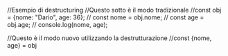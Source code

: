 //Esempio di destructuring
//Questo sotto è il modo tradizionale
//const obj = {nome: "Dario", age: 36};
// const nome = obj.nome;
// const age = obj.age;
// console.log(nome, age);

//Questo è il modo nuovo utilizzando la destrutturazione
//const {nome, age} = obj
